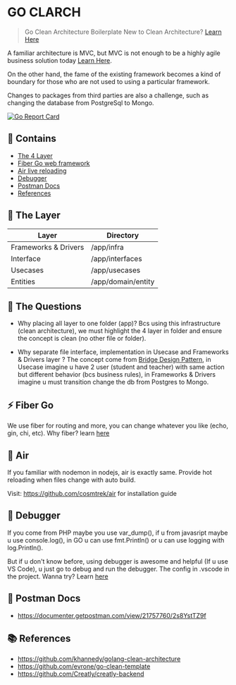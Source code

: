 # GO CLARCH

> Go Clean Architecture Boilerplate
> New to Clean Architecture? [Learn Here](https://blog.cleancoder.com/uncle-bob/2012/08/13/the-clean-architecture.html)

A familiar architecture is MVC, but MVC is not enough to be a highly agile business solution today [Learn Here](https://khalilstemmler.com/articles/enterprise-typescript-nodejs/when-crud-mvc-isnt-enough/).

On the other hand, the fame of the existing framework becomes a kind of boundary for those who are not used to using a particular framework.

Changes to packages from third parties are also a challenge, such as changing the database from PostgreSql to Mongo.

[![Go Report Card](https://goreportcard.com/badge/github.com/ubaidillahhf/go-clarch)](https://goreportcard.com/report/github.com/ubaidillahhf/go-clarch)

## 📖 Contains

- [The 4 Layer](#-the-layer)
- [Fiber Go web framework](#-fiber-go)
- [Air live reloading](#-air)
- [Debugger](#-debugger)
- [Postman Docs](#-postman-docs)
- [References](#-references)

## 🍰 The Layer

| Layer                | Directory          |
| -------------------- | ------------------ |
| Frameworks & Drivers | /app/infra         |
| Interface            | /app/interfaces    |
| Usecases             | /app/usecases      |
| Entities             | /app/domain/entity |

## 🧐 The Questions

- Why placing all layer to one folder (app)?
  Bcs using this infrastructure (clean architecture), we must highlight the 4 layer in folder and ensure the concept is clean (no other file or folder).

- Why separate file interface, implementation in Usecase and Frameworks & Drivers layer ?
  The concept come from [Bridge Design Pattern](https://refactoring.guru/design-patterns/bridge/go/example), in Usecase imagine u have 2 user (student and teacher) with same action but different behavior (bcs business rules), in Frameworks & Drivers imagine u must transition change the db from Postgres to Mongo.

## ⚡ Fiber Go

We use fiber for routing and more, you can change whatever you like (echo, gin, chi, etc).
Why fiber? learn [here](https://gofiber.io/)

## 🌊 Air

If you familiar with nodemon in nodejs, air is exactly same. Provide hot reloading when files change with auto build.

Visit: https://github.com/cosmtrek/air for installation guide

## 🧪 Debugger

If you come from PHP maybe you use var_dump(), if u from javasript maybe u use console.log(), in GO u can use fmt.Println() or u can use logging with log.Println().

But if u don't know before, using debugger is awesome and helpful (If u use VS Code), u just go to debug and run the debugger. The config in .vscode in the project. Wanna try? Learn [here](https://medium.com/@slamflipstrom/debugging-with-visual-studio-code-857904a8a590)

## 🔖 Postman Docs

- https://documenter.getpostman.com/view/21757760/2s8YstTZ9f

## 📚 References

- https://github.com/khannedy/golang-clean-architecture
- https://github.com/evrone/go-clean-template
- https://github.com/Creatly/creatly-backend
